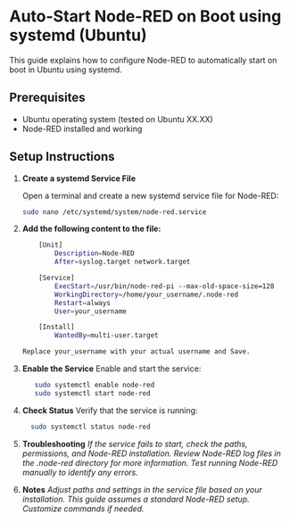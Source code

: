 # Auto-Start Node-RED on Boot using systemd (Ubuntu)

This guide explains how to configure Node-RED to automatically start on boot in Ubuntu using systemd.

## Prerequisites

- Ubuntu operating system (tested on Ubuntu XX.XX)
- Node-RED installed and working

## Setup Instructions

1. **Create a systemd Service File**

   Open a terminal and create a new systemd service file for Node-RED:

   ```bash
   sudo nano /etc/systemd/system/node-red.service

2. **Add the following content to the file:**

    ```bash
        [Unit]
            Description=Node-RED
            After=syslog.target network.target

        [Service]
            ExecStart=/usr/bin/node-red-pi --max-old-space-size=128
            WorkingDirectory=/home/your_username/.node-red
            Restart=always
            User=your_username

        [Install]
            WantedBy=multi-user.target

    Replace your_username with your actual username and Save.


3. **Enable the Service**
    Enable and start the service:
    
     ```bash
        sudo systemctl enable node-red
        sudo systemctl start node-red

3. **Check Status**
    Verify that the service is running:
    
     ```bash
       sudo systemctl status node-red

4. **Troubleshooting**
    *If the service fails to start, check the paths, permissions, and Node-RED installation.*
    *Review Node-RED log files in the .node-red directory for more information.*
    *Test running Node-RED manually to identify any errors.*
5. **Notes**
    *Adjust paths and settings in the service file based on your installation.*
    *This guide assumes a standard Node-RED setup. Customize commands if needed.*

